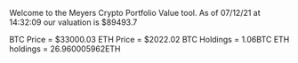 Welcome to the Meyers Crypto Portfolio Value tool. 
As of 07/12/21 at 14:32:09 our valuation is $89493.7 

BTC Price = $33000.03
 ETH Price = $2022.02
BTC Holdings = 1.06BTC
 ETH holdings = 26.960005962ETH 
